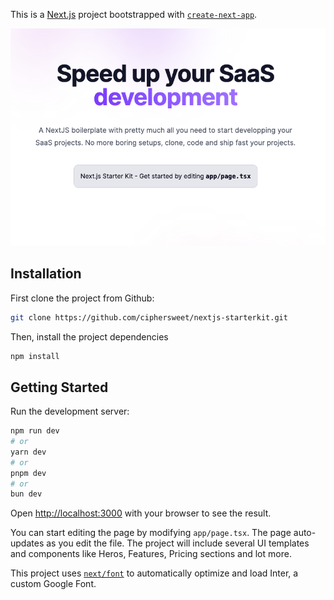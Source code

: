 This is a [Next.js](https://nextjs.org/) project bootstrapped with [`create-next-app`](https://github.com/vercel/next.js/tree/canary/packages/create-next-app).

![alt text](image.png)

## Installation

First clone the project from Github:

```bash
git clone https://github.com/ciphersweet/nextjs-starterkit.git
```

Then, install the project dependencies

```bash
npm install
```

## Getting Started

Run the development server:

```bash
npm run dev
# or
yarn dev
# or
pnpm dev
# or
bun dev
```

Open [http://localhost:3000](http://localhost:3000) with your browser to see the result.

You can start editing the page by modifying `app/page.tsx`. The page auto-updates as you edit the file.
The project will include several UI templates and components like Heros, Features, Pricing sections and lot more.

This project uses [`next/font`](https://nextjs.org/docs/basic-features/font-optimization) to automatically optimize and load Inter, a custom Google Font.
